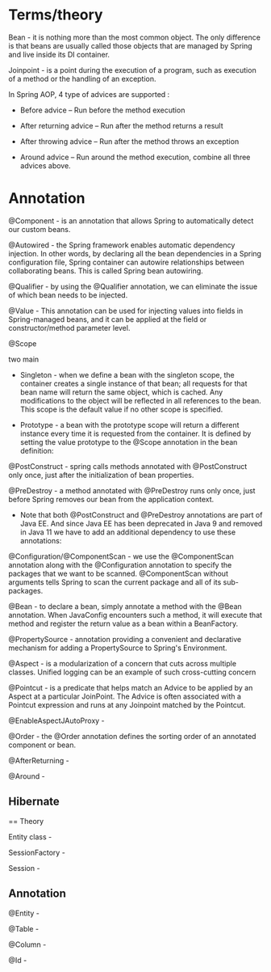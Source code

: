 # Terms/theory
Bean - it is nothing more than the most common object. The only difference is that beans are usually called those objects that are managed by Spring and live inside its DI container.

Joinpoint - is a point during the execution of a program, such as execution of a method or the handling of an exception.

In Spring AOP, 4 type of advices are supported :

- Before advice – Run before the method execution

- After returning advice – Run after the method returns a result

- After throwing advice – Run after the method throws an exception

- Around advice – Run around the method execution, combine all three advices above. 

# Annotation
@Component - is an annotation that allows Spring to automatically detect our custom beans.

@Autowired - the Spring framework enables automatic dependency injection. In other words, by declaring all the bean dependencies in a Spring configuration file, Spring container can autowire relationships between collaborating beans. This is called Spring bean autowiring.

@Qualifier - by using the @Qualifier annotation, we can eliminate the issue of which bean needs to be injected.

@Value - This annotation can be used for injecting values into fields in Spring-managed beans, and it can be applied at the field or constructor/method parameter level.

@Scope

two main 

- Singleton - when we define a bean with the singleton scope, the container creates a single instance of that bean; all requests for that bean name will return the same object, which is cached. Any modifications to the object will be reflected in all references to the bean. This scope is the default value if no other scope is specified.


- Prototype - a bean with the prototype scope will return a different instance every time it is requested from the container. It is defined by setting the value prototype to the @Scope annotation in the bean definition:

@PostConstruct - spring calls methods annotated with @PostConstruct only once, just after the initialization of bean properties.

@PreDestroy - a method annotated with @PreDestroy runs only once, just before Spring removes our bean from the application context.

- Note that both @PostConstruct and @PreDestroy annotations are part of Java EE. And since Java EE has been deprecated in Java 9 and removed in Java 11 we have to add an additional dependency to use these annotations:

@Configuration/@ComponentScan - we use the @ComponentScan annotation along with the @Configuration annotation to specify the packages that we want to be scanned. @ComponentScan without arguments tells Spring to scan the current package and all of its sub-packages.

@Bean - to declare a bean, simply annotate a method with the @Bean annotation. When JavaConfig encounters such a method, it will execute that method and register the return value as a bean within a BeanFactory.

@PropertySource - annotation providing a convenient and declarative mechanism for adding a PropertySource to Spring's Environment.

@Aspect - is a modularization of a concern that cuts across multiple classes. Unified logging can be an example of such cross-cutting concern

@Pointcut - is a predicate that helps match an Advice to be applied by an Aspect at a particular JoinPoint.
The Advice is often associated with a Pointcut expression and runs at any Joinpoint matched by the Pointcut.

@EnableAspectJAutoProxy -

@Order - the @Order annotation defines the sorting order of an annotated component or bean.

@AfterReturning - 

@Around - 

## Hibernate

== Theory

Entity class - 

SessionFactory - 

Session -

## Annotation

@Entity - 

@Table - 

@Column - 

@Id - 

